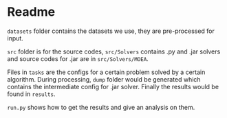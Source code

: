 # Readme

`datasets` folder contains the datasets we use, they are pre-processed for input.

`src` folder is for the source codes, `src/Solvers` contains .py and .jar solvers and source codes for .jar are in `src/Solvers/MOEA`.

Files in `tasks` are the configs for a certain problem solved by a certain algorithm. During processing, `dump` folder would be generated which contains the intermediate config for .jar solver. Finally the results would be found in `results`.

`run.py` shows how to get the results and give an analysis on them.

